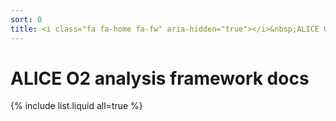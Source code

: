 ```yaml
---
sort: 0
title: <i class="fa fa-home fa-fw" aria-hidden="true"></i>&nbsp;ALICE O2 analysis framework docs
---
```


# ALICE O2 analysis framework docs

{% include list.liquid all=true %}
